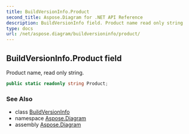 ```yaml
---
title: BuildVersionInfo.Product
second_title: Aspose.Diagram for .NET API Reference
description: BuildVersionInfo field. Product name read only string
type: docs
url: /net/aspose.diagram/buildversioninfo/product/
---
```

## BuildVersionInfo.Product field

Product name, read only string.

```csharp
public static readonly string Product;
```

### See Also

* class [BuildVersionInfo](../)
* namespace [Aspose.Diagram](../../buildversioninfo/)
* assembly [Aspose.Diagram](../../../)


